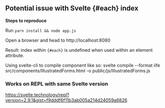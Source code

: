 
## Potential issue with Svelte {#each} index

**Steps to reproduce**

Run `yarn install && node app.js`

Open a browser and head to http://localhost:8080

Result: index within `{#each}` is undefined when used within an element attribute.

Using svelte-cli to compile component like so:
svelte compile --format iife src/components/IllustratedForms.html -o public/js/IllustratedForms.js

### Works on REPL with same Svelte version
https://svelte.technology/repl?version=2.9.1&gist=f9dddf6f11b3ab005a214d24059a6826
